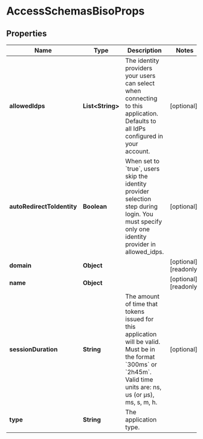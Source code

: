 

# AccessSchemasBisoProps


## Properties

| Name | Type | Description | Notes |
|------------ | ------------- | ------------- | -------------|
|**allowedIdps** | **List&lt;String&gt;** | The identity providers your users can select when connecting to this application. Defaults to all IdPs configured in your account. |  [optional] |
|**autoRedirectToIdentity** | **Boolean** | When set to &#x60;true&#x60;, users skip the identity provider selection step during login. You must specify only one identity provider in allowed_idps. |  [optional] |
|**domain** | **Object** |  |  [optional] [readonly] |
|**name** | **Object** |  |  [optional] [readonly] |
|**sessionDuration** | **String** | The amount of time that tokens issued for this application will be valid. Must be in the format &#x60;300ms&#x60; or &#x60;2h45m&#x60;. Valid time units are: ns, us (or µs), ms, s, m, h. |  [optional] |
|**type** | **String** | The application type. |  |



